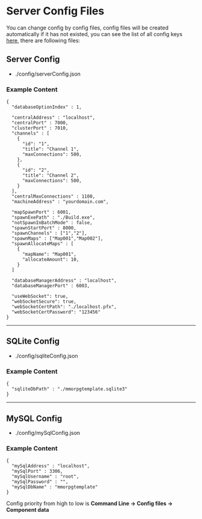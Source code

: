 # Server Config Files

You can change config by config files, config files will be created automatically if it has not existed, you can see the list of all config keys [here](../pages/027-server-configs.md), there are following files:

## Server Config
*   ./config/serverConfig.json

### Example Content
```
{
  "databaseOptionIndex" : 1,

  "centralAddress" : "localhost",
  "centralPort" : 7000,
  "clusterPort" : 7010,
  "channels" : [
    {
      "id": "1",
      "title": "Channel 1",
      "maxConnections": 500,
    },
    {
      "id": "2",
      "title": "Channel 2",
      "maxConnections": 500,
    }
  ],
  "centralMaxConnections" : 1100,
  "machineAddress" : "yourdomain.com",
  
  "mapSpawnPort" : 6001,
  "spawnExePath" : "./Build.exe",
  "notSpawnInBatchMode" : false,
  "spawnStartPort" : 8000,
  "spawnChannels" : ["1","2"],
  "spawnMaps" : ["Map001","Map002"],
  "spawnAllocateMaps" : [
    {
      "mapName": "Map001",
      "allocateAmount": 10,
    }
  ]

  "databaseManagerAddress" : "localhost",
  "databaseManagerPort" : 6003,

  "useWebSocket": true,
  "webSocketSecure": true,
  "webSocketCertPath": "./localhost.pfx",
  "webSocketCertPassword": "123456"
}
```

* * * 

## SQLite Config


*   ./config/sqliteConfig.json

### Example Content
```
{
  "sqliteDbPath" : "./mmorpgtemplate.sqlite3"
}
```

* * *

## MySQL Config


*   ./config/mySqlConfig.json

### Example Content
```
{
  "mySqlAddress" : "localhost",
  "mySqlPort" : 3306,
  "mySqlUsername" : "root",
  "mySqlPassword" : "",
  "mySqlDbName" : "mmorpgtemplate"
}
```

Config priority from high to low is **Command Line -> Config files -> Component data**
<!--stackedit_data:
eyJoaXN0b3J5IjpbODI3MDUzMzI0XX0=
-->